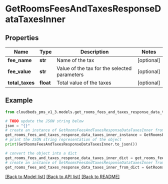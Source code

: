 # GetRoomsFeesAndTaxesResponseDataTaxesInner


## Properties

Name | Type | Description | Notes
------------ | ------------- | ------------- | -------------
**fee_name** | **str** | Name of the tax | [optional] 
**fee_value** | **str** | Value of the tax for the selected parameters | [optional] 
**total_taxes** | **float** | Total value of the taxes | [optional] 

## Example

```python
from cloudbeds_pms_v1_3.models.get_rooms_fees_and_taxes_response_data_taxes_inner import GetRoomsFeesAndTaxesResponseDataTaxesInner

# TODO update the JSON string below
json = "{}"
# create an instance of GetRoomsFeesAndTaxesResponseDataTaxesInner from a JSON string
get_rooms_fees_and_taxes_response_data_taxes_inner_instance = GetRoomsFeesAndTaxesResponseDataTaxesInner.from_json(json)
# print the JSON string representation of the object
print(GetRoomsFeesAndTaxesResponseDataTaxesInner.to_json())

# convert the object into a dict
get_rooms_fees_and_taxes_response_data_taxes_inner_dict = get_rooms_fees_and_taxes_response_data_taxes_inner_instance.to_dict()
# create an instance of GetRoomsFeesAndTaxesResponseDataTaxesInner from a dict
get_rooms_fees_and_taxes_response_data_taxes_inner_from_dict = GetRoomsFeesAndTaxesResponseDataTaxesInner.from_dict(get_rooms_fees_and_taxes_response_data_taxes_inner_dict)
```
[[Back to Model list]](../README.md#documentation-for-models) [[Back to API list]](../README.md#documentation-for-api-endpoints) [[Back to README]](../README.md)


